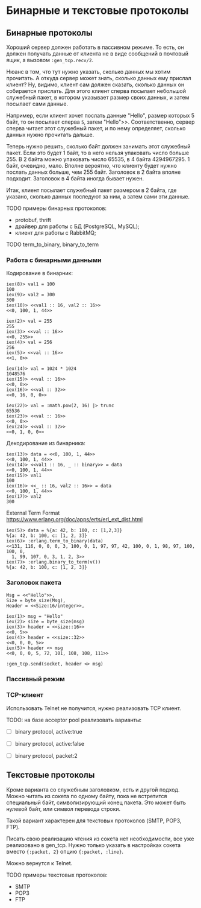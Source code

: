 # Бинарные и текстовые протоколы

## Бинарные протоколы

Хороший сервер должен работать в пассивном режиме. То есть, он должен получать данные от клиента не в виде сообщений в почтовый ящик, а вызовом `:gen_tcp.recv/2`.

Нюанс в том, что тут нужно указать, сколько данных мы хотим прочитать. А откуда сервер может знать, сколько данных ему прислал клиент? Ну, видимо, клиент сам должен сказать, сколько данных он собирается прислать. Для этого клиент сперва посылает небольшой служебный пакет, в котором указывает размер своих данных, и затем посылает сами данные.

Например, если клиент хочет послать данные "Hello", размер которых 5 байт, то он посылает сперва `5`, затем "Hello">>. Соответственно, сервер сперва читает этот служебный пакет, и по нему определяет, сколько данных нужно прочитать дальше.

Теперь нужно решить, сколько байт должен занимать этот служебный пакет. Если это будет 1 байт, то в него нельзя упаковать число больше 255. В 2 байта можно упаковать число 65535, в 4 байта 4294967295. 1 байт, очевидно, мало. Вполне вероятно, что клиенту будет нужно послать данных больше, чем 255 байт. Заголовок в 2 байта вполне подходит. Заголовок в 4 байта иногда бывает нужен.

Итак, клиент посылает служебный пакет размером в 2 байта, где указано, сколько данных последуют за ним, а затем сами эти данные.

TODO примеры бинарных протоколов:
- protobuf, thrift
- драйвер для работы с БД (PostgreSQL, MySQL);
- клиент для работы с RabbitMQ;

TODO
term_to_binary, binary_to_term


### Работа с бинарными данными

Кодирование в бинарник:

```
iex(8)> val1 = 100
100
iex(9)> val2 = 300
300
iex(10)> <<val1 :: 16, val2 :: 16>>
<<0, 100, 1, 44>>

iex(2)> val = 255
255
iex(3)> <<val :: 16>>
<<0, 255>>
iex(4)> val = 256
256
iex(5)> <<val :: 16>>
<<1, 0>>

iex(14)> val = 1024 * 1024
1048576
iex(15)> <<val :: 16>>
<<0, 0>>
iex(16)> <<val :: 32>>
<<0, 16, 0, 0>>

iex(22)> val = :math.pow(2, 16) |> trunc 
65536
iex(23)> <<val :: 16>>
<<0, 0>>
iex(24)> <<val :: 32>>
<<0, 1, 0, 0>>
```

Декодирование из бинарника:
```
iex(13)> data = <<0, 100, 1, 44>>
<<0, 100, 1, 44>>
iex(14)> <<val1 :: 16, _ :: binary>> = data
<<0, 100, 1, 44>>
iex(15)> val1
100
iex(16)> <<_ :: 16, val2 :: 16>> = data
<<0, 100, 1, 44>>
iex(17)> val2
300
```

External Term Format
https://www.erlang.org/doc/apps/erts/erl_ext_dist.html

```
iex(5)> data = %{a: 42, b: 100, c: [1,2,3]}
%{a: 42, b: 100, c: [1, 2, 3]}
iex(6)> :erlang.term_to_binary(data)
<<131, 116, 0, 0, 0, 3, 100, 0, 1, 97, 97, 42, 100, 0, 1, 98, 97, 100, 100, 0,
  1, 99, 107, 0, 3, 1, 2, 3>>
iex(7)> :erlang.binary_to_term(v())
%{a: 42, b: 100, c: [1, 2, 3]}
```

### Заголовок пакета

```
Msg = <<"Hello">>,
Size = byte_size(Msg),
Header = <<Size:16/integer>>,

iex(1)> msg = "Hello"
iex(2)> size = byte_size(msg)
iex(3)> header = <<size::16>>
<<0, 5>>
iex(4)> header = <<size::32>>
<<0, 0, 0, 5>>
iex(5)> header <> msg
<<0, 0, 0, 5, 72, 101, 108, 108, 111>>

:gen_tcp.send(socket, header <> msg)
```

### Пассивный режим

### TCP-клиент

Использовать Telnet не получится, нужно реализовать TCP клиент.

TODO: на базе acceptor pool реализовать варианты:
- [ ] binary protocol, active:true
- [ ] binary protocol, active:false
- [ ] binary protocol, packet:2


## Текстовые протоколы

Кроме варианта со служебным заголовком, есть и другой подход. Можно читать из сокета по одному байту, пока не встретится специальный байт, символизирующий конец пакета. Это может быть нулевой байт, или символ перевода строки.

Такой вариант характерен для текстовых протоколов (SMTP, POP3, FTP).

Писать свою реализацию чтения из сокета нет необходимости, все уже реализовано в gen_tcp. Нужно только указать в настройках сокета вместо `{:packet, 2}` опцию `{:packet, :line}`.

Можно вернутся к Telnet.

TODO примеры текстовых протоколов:
- SMTP 
- POP3
- FTP

